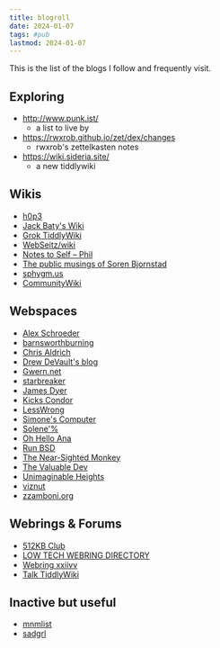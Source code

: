 ```yaml
---
title: blogroll
date: 2024-01-07
tags: #pub
lastmod: 2024-01-07
---
```


This is the list of the blogs I follow and frequently visit.

## Exploring
- http://www.punk.ist/
    * a list to live by
- https://rwxrob.github.io/zet/dex/changes 
    * rwxrob's zettelkasten notes
- https://wiki.sideria.site/
    * a new tiddlywiki 
	
## Wikis
- [h0p3](https://h0p3.neocities.org/)
- [Jack Baty's Wiki](https://rudimentarylathe.wiki/)
- [Grok TiddlyWiki](https://groktiddlywiki.com/read/)
- [WebSeitz/wiki](http://webseitz.fluxent.com/wiki/MeaningfulLifeRoadmap)
- [Notes to Self – Phil](https://youneedastereo.com/)
- [The public musings of Soren Bjornstad](https://zettelkasten.sorenbjornstad.com/)
- [sphygm.us](https://sphygm.us/)
- [CommunityWiki](https://communitywiki.org/wiki/FrontPage)

## Webspaces

- [Alex Schroeder](https://alexschroeder.ch/)
- [barnsworthburning](https://barnsworthburning.net/spaces/i/barnsworthburningnet)
- [Chris Aldrich](https://boffosocko.com/now/)
- [Drew DeVault's blog](https://drewdevault.com/)
- [Gwern.net](https://gwern.net/index)
- [starbreaker](https://starbreaker.org/)
- [James Dyer](https://www.emacs.dyerdwelling.family/tags/)
- [Kicks Condor](https://www.kickscondor.com/)
- [LessWrong](https://www.lesswrong.com/)
- [Simone's Computer](https://simone.computer/#/)
- [Solene'%](https://dataswamp.org/~solene/)
- [Oh Hello Ana](https://ohhelloana.blog/posts/)
- [Run BSD](https://runbsd.info/)
- [The Near-Sighted Monkey](https://thenearsightedmonkey.tumblr.com/)
- [The Valuable Dev](https://thevaluable.dev/)
- [Unimaginable Heights](https://unimaginable-heights.neocities.org/)
- [viznut](http://viznut.fi/en/)
- [zzamboni.org](https://zzamboni.org/)

## Webrings & Forums
- [512KB Club](https://512kb.club/)
- [LOW TECH WEBRING DIRECTORY](https://emreed.net/LowTech_Directory.html)
- [Webring xxiivv](https://webring.xxiivv.com/)
- [Talk TiddlyWiki](https://talk.tiddlywiki.org/)

## Inactive but useful
- [mnmlist](https://mnmlist.com/archives/)
- [sadgrl](https://sadgrl.online/)

